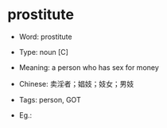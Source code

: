 # prostitute

- Word: prostitute

- Type: noun [C]
- Meaning: a person who has sex for money
- Chinese: 卖淫者；娼妓；妓女；男妓
- Tags: person, GOT
- Eg.: 


